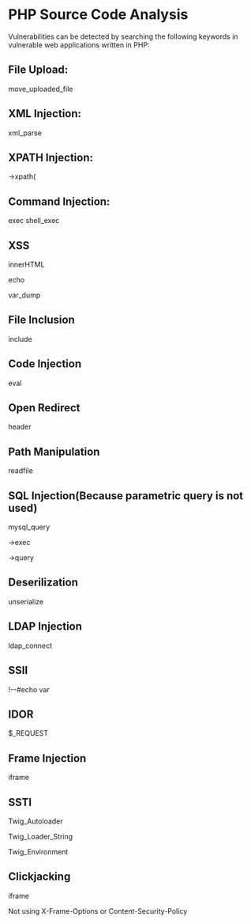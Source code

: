# PHP Source Code Analysis

Vulnerabilities can be detected by searching the following keywords in vulnerable web applications written in PHP:

## File Upload:
move_uploaded_file

## XML Injection:
xml_parse

## XPATH Injection:
->xpath(

## Command Injection:
exec
shell_exec

## XSS
innerHTML

echo

var_dump


## File Inclusion
include

## Code Injection
eval

## Open Redirect
header

## Path Manipulation
readfile

## SQL Injection(Because parametric query is not used)
mysql_query

->exec

->query

## Deserilization
unserialize

## LDAP Injection
ldap_connect

## SSII
!--#echo var

## IDOR
$_REQUEST

## Frame Injection
iframe

## SSTI
Twig_Autoloader

Twig_Loader_String

Twig_Environment

## Clickjacking
iframe

Not using X-Frame-Options or Content-Security-Policy
